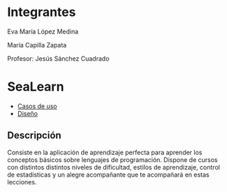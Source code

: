 # Integrantes

Eva María López Medina

María Capilla Zapata

Profesor: Jesús Sánchez Cuadrado

# SeaLearn

- [Casos de uso](requisitos)
- [Diseño](diseño)

## Descripción

Consiste en la aplicación de aprendizaje perfecta para aprender los conceptos básicos sobre lenguajes de programación. Dispone de cursos con distintos distintos niveles de dificultad, estilos de aprendizaje, control de estadísticas y un alegre acompañante que te acompañará en estas lecciones.


